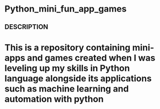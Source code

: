  # Python_mini_fun_app_games  
 ## DESCRIPTION
 # This is a repository containing mini-apps and games created when I was leveling up my skills in Python language alongside its applications such as machine learning and automation with python
 
 
